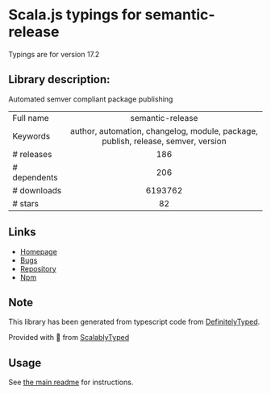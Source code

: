 
# Scala.js typings for semantic-release

Typings are for version 17.2

## Library description:
Automated semver compliant package publishing

|                    |                 |
| ------------------ | :-------------: |
| Full name          | semantic-release |
| Keywords           | author, automation, changelog, module, package, publish, release, semver, version |
| # releases         | 186 |
| # dependents       | 206 |
| # downloads        | 6193762 |
| # stars            | 82 |

## Links
- [Homepage](https://github.com/semantic-release/semantic-release#readme)
- [Bugs](https://github.com/semantic-release/semantic-release/issues)
- [Repository](https://github.com/semantic-release/semantic-release)
- [Npm](https://www.npmjs.com/package/semantic-release)
    


## Note
This library has been generated from typescript code from [DefinitelyTyped](https://definitelytyped.org).

Provided with :purple_heart: from [ScalablyTyped](https://github.com/oyvindberg/ScalablyTyped)

## Usage
See [the main readme](../../readme.md) for instructions.


